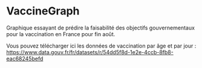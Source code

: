 # VaccineGraph
Graphique essayant de prédire la faisabilité des objectifs gouvernementaux pour la vaccination en France pour fin août.

Vous pouvez télécharger ici les données de vaccination par âge et par jour : https://www.data.gouv.fr/fr/datasets/r/54dd5f8d-1e2e-4ccb-8fb8-eac68245befd
